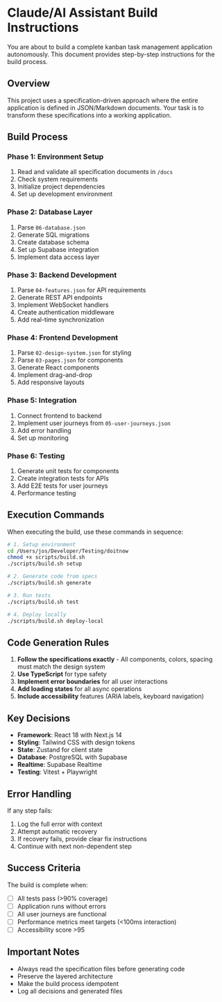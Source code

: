# Claude/AI Assistant Build Instructions

You are about to build a complete kanban task management application autonomously. This document provides step-by-step instructions for the build process.

## Overview

This project uses a specification-driven approach where the entire application is defined in JSON/Markdown documents. Your task is to transform these specifications into a working application.

## Build Process

### Phase 1: Environment Setup
1. Read and validate all specification documents in `/docs`
2. Check system requirements
3. Initialize project dependencies
4. Set up development environment

### Phase 2: Database Layer
1. Parse `06-database.json`
2. Generate SQL migrations
3. Create database schema
4. Set up Supabase integration
5. Implement data access layer

### Phase 3: Backend Development
1. Parse `04-features.json` for API requirements
2. Generate REST API endpoints
3. Implement WebSocket handlers
4. Create authentication middleware
5. Add real-time synchronization

### Phase 4: Frontend Development
1. Parse `02-design-system.json` for styling
2. Parse `03-pages.json` for components
3. Generate React components
4. Implement drag-and-drop
5. Add responsive layouts

### Phase 5: Integration
1. Connect frontend to backend
2. Implement user journeys from `05-user-journeys.json`
3. Add error handling
4. Set up monitoring

### Phase 6: Testing
1. Generate unit tests for components
2. Create integration tests for APIs
3. Add E2E tests for user journeys
4. Performance testing

## Execution Commands

When executing the build, use these commands in sequence:

```bash
# 1. Setup environment
cd /Users/jos/Developer/Testing/doitnow
chmod +x scripts/build.sh
./scripts/build.sh setup

# 2. Generate code from specs
./scripts/build.sh generate

# 3. Run tests
./scripts/build.sh test

# 4. Deploy locally
./scripts/build.sh deploy-local
```

## Code Generation Rules

1. **Follow the specifications exactly** - All components, colors, spacing must match the design system
2. **Use TypeScript** for type safety
3. **Implement error boundaries** for all user interactions
4. **Add loading states** for all async operations
5. **Include accessibility** features (ARIA labels, keyboard navigation)

## Key Decisions

- **Framework**: React 18 with Next.js 14
- **Styling**: Tailwind CSS with design tokens
- **State**: Zustand for client state
- **Database**: PostgreSQL with Supabase
- **Realtime**: Supabase Realtime
- **Testing**: Vitest + Playwright

## Error Handling

If any step fails:
1. Log the full error with context
2. Attempt automatic recovery
3. If recovery fails, provide clear fix instructions
4. Continue with next non-dependent step

## Success Criteria

The build is complete when:
- [ ] All tests pass (>90% coverage)
- [ ] Application runs without errors
- [ ] All user journeys are functional
- [ ] Performance metrics meet targets (<100ms interaction)
- [ ] Accessibility score >95

## Important Notes

- Always read the specification files before generating code
- Preserve the layered architecture
- Make the build process idempotent
- Log all decisions and generated files
